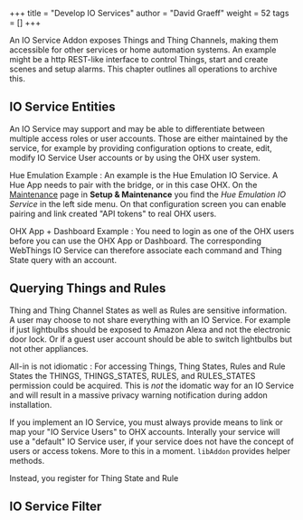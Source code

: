 +++
title = "Develop IO Services"
author = "David Graeff"
weight = 52
tags = []
+++

An IO Service Addon exposes Things and Thing Channels, making them accessible for other services or home automation systems. An example might be a http REST-like interface to control Things, start and create scenes and setup alarms.
This chapter outlines all operations to archive this.

## IO Service Entities

An IO Service may support and may be able to differentiate between multiple access roles or user accounts. Those are either maintained by the service, for example by providing configuration options to create, edit, modify IO Service User accounts or by using the OHX user system.

Hue Emulation Example
: An example is the Hue Emulation IO Service. A Hue App needs to pair with the bridge, or in this case OHX. On the <a class="demolink" href="">Maintenance</a> page in **Setup &amp; Maintenance** you find the *Hue Emulation IO Service* in the left side menu. On that configuration screen you can enable pairing and link created "API tokens" to real OHX users.

OHX App + Dashboard Example
: You need to login as one of the OHX users before you can use the OHX App or Dashboard. The corresponding WebThings IO Service can therefore associate each command and Thing State query with an account.

## Querying Things and Rules

Thing and Thing Channel States as well as Rules are sensitive information. A user may choose to not share everything with an IO Service. For example if just  lightbulbs should be exposed to Amazon Alexa and not the electronic door lock. Or if a guest user account should be able to switch lightbulbs but not other appliances.

All-in is not idiomatic
: For accessing Things, Thing States, Rules and Rule States the THINGS, THINGS_STATES, RULES, and RULES_STATES permission could be acquired. This is *not* the idomatic way for an IO Service and will result in a massive privacy warning notification during addon installation.


If you implement an IO Service, you must always provide means to link or map your "IO Service Users" to OHX accounts. Interally your service will use a "default" IO Service user, if your service does not have the concept of users or access tokens. More to this in a moment. `libAddon` provides helper methods.

Instead, you register for Thing State and Rule 

## IO Service Filter

